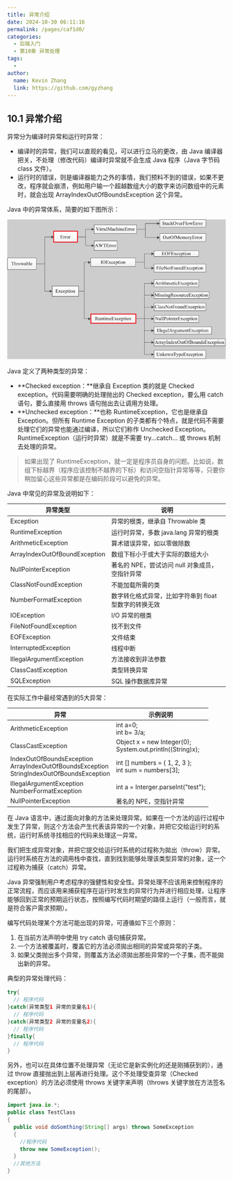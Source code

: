 ```yaml
---
title: 异常介绍
date: 2024-10-30 06:11:16
permalink: /pages/caf1d0/
categories: 
  - 后端入门
  - 第10章 异常处理
tags: 
  - 
author: 
  name: Kevin Zhang
  link: https://github.com/gyzhang
---
```

## 10.1 异常介绍

异常分为编译时异常和运行时异常：

- 编译时的异常，我们可以直观的看见，可以进行立马的更改，由 Java 编译器把关，不处理（修改代码）编译时异常就不会生成 Java 程序（Java 字节码 class 文件）。
- 运行时的错误，则是编译器能力之外的事情，我们预料不到的错误，如果不更改，程序就会崩溃，例如用户输一个超越数组大小的数字来访问数组中的元素时，就会出现 ArrayIndexOutOfBoundsException 这个异常。

Java 中的异常体系，简要的如下图所示：

![img](./images/javaException.png)

Java 定义了两种类型的异常：

- **Checked exception：**继承自 Exception 类的就是 Checked exception。代码需要明确的处理抛出的 Checked exception，要么用 catch 语句，要么直接用 throws 语句抛出去让调用方处理。
- **Unchecked exception：**也称 RuntimeException，它也是继承自 Exception。但所有 Runtime Exception 的子类都有个特点，就是代码不需要处理它们的异常也能通过编译，所以它们称作 Unchecked Exception。RuntimeException（运行时异常）就是不需要 try...catch... 或 throws 机制去处理的异常。

> 如果出现了 RuntimeException，就一定是程序员自身的问题。比如说，数组下标越界（程序应该控制不越界的下标）和访问空指针异常等等，只要你稍加留心这些异常都是在编码阶段可以避免的异常。

Java 中常见的异常及说明如下：

| 异常类型                      | 说明                                                  |
| ----------------------------- | ----------------------------------------------------- |
| Exception                     | 异常的根类，继承自 Throwable 类                       |
| RuntimeException              | 运行时异常，多数 java.lang 异常的根类                 |
| ArithmeticException           | 算术错误异常，如以零做除数                            |
| ArraylndexOutOfBoundException | 数组下标小于或大于实际的数组大小                      |
| NullPointerException          | 著名的 NPE，尝试访问 null 对象成员，空指针异常        |
| ClassNotFoundException        | 不能加载所需的类                                      |
| NumberFormatException         | 数字转化格式异常，比如字符串到 float 型数字的转换无效 |
| IOException                   | I/O 异常的根类                                        |
| FileNotFoundException         | 找不到文件                                            |
| EOFException                  | 文件结束                                              |
| InterruptedException          | 线程中断                                              |
| IllegalArgumentException      | 方法接收到非法参数                                    |
| ClassCastException            | 类型转换异常                                          |
| SQLException                  | SQL 操作数据库异常                                    |

在实际工作中最经常遇到的5大异常：

| 异常                                                         | 示例说明                                                     |
| ------------------------------------------------------------ | ------------------------------------------------------------ |
| ArithmeticException                                          | int a=0;<br/>int b= 3/a;                                     |
| ClassCastException                                           | Object x = new Integer(0);<br/>System.out.println((String)x); |
| IndexOutOfBoundsException<br/>    ArrayIndexOutOfBoundsException<br/>    StringIndexOutOfBoundsException | int [] numbers = { 1, 2, 3 };<br/>int sum = numbers[3];      |
| IllegalArgumentException<br/>    NumberFormatException       | int a = Interger.parseInt("test");                           |
| NullPointerException                                         | 著名的 NPE，空指针异常                                       |

在 Java 语言中，通过面向对象的方法来处理异常。如果在一个方法的运行过程中发生了异常，则这个方法会产生代表该异常的一个对象，并把它交给运行时的系统，运行时系统寻找相应的代码来处理这一异常。

我们把生成异常对象，并把它提交给运行时系统的过程称为拋出（throw）异常。运行时系统在方法的调用栈中查找，直到找到能够处理该类型异常的对象，这一个过程称为捕获（catch）异常。

Java 异常强制用户考虑程序的强健性和安全性。异常处理不应该用来控制程序的正常流程，而应该用来捕获程序在运行时发生的异常行为并进行相应处理，让程序能够回到正常的预期运行状态，按照编写代码时期望的路径上运行（一般而言，就是符合客户需求预期）。

编写代码处理某个方法可能出现的异常，可遵循如下三个原则：

1. 在当前方法声明中使用 try catch 语句捕获异常。
2. 一个方法被覆盖时，覆盖它的方法必须拋出相同的异常或异常的子类。
3. 如果父类抛出多个异常，则覆盖方法必须拋出那些异常的一个子集，而不能拋出新的异常。

典型的异常处理代码：

```java
try{
  // 程序代码
}catch(异常类型1 异常的变量名1){
  // 程序代码
}catch(异常类型2 异常的变量名2){
  // 程序代码
}finally{
  // 程序代码
}
```

另外，也可以在具体位置不处理异常（无论它是新实例化的还是刚捕获到的），通过 throw 直接抛出到上层再进行处理。这个不处理受查异常（Checked exception）的方法必须使用 throws 关键字来声明（throws 关键字放在方法签名的尾部）。

```java
import java.io.*;
public class TestClass
{
  public void doSomthing(String[] args) throws SomeException
  {
    //程序代码
    throw new SomeException();
  }
  //其他方法
}
```
